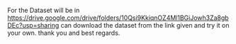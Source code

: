 For the Dataset will be in https://drive.google.com/drive/folders/10Qsi9KkiqnOZ4Ml1BGiJowh3Za8gbDEc?usp=sharing 
can download the dataset from the link given and try it on your own. 
thank you and best regards.
